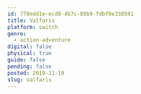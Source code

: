 ```yaml
---
id: 770edd1e-ecd8-4b7c-89b9-fdbf0e338591
title: Valfaris
platform: switch
genre:
  - action-adventure
digital: false
physical: true
guide: false
pending: false
posted: 2019-11-19
slug: valfaris
---
```

